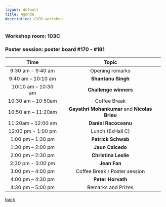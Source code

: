 ```yaml
---
layout: default
title: Agenda
description: CVDD workshop 
---
```


### Workshop room: 103C
### Poster session: poster board \#170 - \#181


| Time |  Topic | 
|:-----------------:|:-----------------:|
| 9:30 am - 9:40 am |  Opening remarks |
| 9:40 am – 10:10 am |  **Shantanu Singh** |
| 10:10 am – 10:30 am |  **Challenge winners** |
| 10:30 am – 10:50am |  Coffee Break |
| 10:50 am – 11:20am |  **Gayathri Mohankumar** and **Nicolas Brieu** |
| 11:20am  – 12:00 am |  **Daniel Racoceanu** |
| 12:00 pm - 1:00 pm |  Lunch (ExHall C) |
| 1:00 pm – 1:30 pm |  **Patrick Schwab** |
| 1:30 pm – 2:00 pm |  **Jaun Caicedo** |
| 2:00 pm – 2:30 pm |  **Christina Leslie** |
| 2:30 pm - 3:00 pm |  **Jean Fan** |
| 3:00 pm – 4:00 pm |  Coffee Break / Poster session |
| 4:00 pm – 4:30 pm |  **Peter Horvath** |
| 4:30 pm – 5:00 pm |  Remarks and Prizes |


[back](./)
